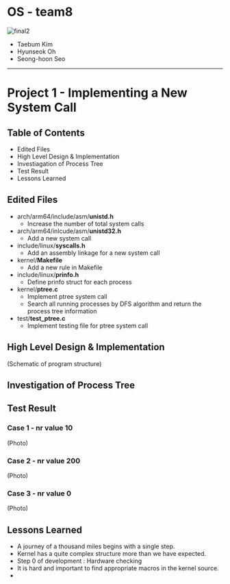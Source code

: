 # OS - team8
![final2](https://user-images.githubusercontent.com/25524539/54600895-1f6d3c80-4a81-11e9-902b-54705c5ae1b6.png)
- Taebum Kim
- Hyunseok Oh
- Seong-hoon Seo

---

# Project 1 - Implementing a New System Call
## Table of Contents
- Edited Files
- High Level Design & Implementation
- Investiagation of Process Tree
- Test Result
- Lessons Learned

## Edited Files
- arch/arm64/include/asm/**unistd.h**
  - Increase the number of total system calls
- arch/arm64/inlcude/asm/**unistd32.h**
  - Add a new system call
- include/linux/**syscalls.h**
  - Add an assembly linkage for a new system call 
- kernel/**Makefile**
  - Add a new rule in Makefile
- include/linux/**prinfo.h**
  - Define prinfo struct for each process
- kernel/**ptree.c**
  - Implement ptree system call
  - Search all running processes by DFS algorithm and return the process tree information
- test/**test_ptree.c**
  - Implement testing file for ptree system call

## High Level Design & Implementation

(Schematic of program structure)

## Investigation of Process Tree

## Test Result
### Case 1 - nr value 10
(Photo)
### Case 2 - nr value 200
(Photo)
### Case 3 - nr value 0
(Photo)

## Lessons Learned
- A journey of a thousand miles begins with a single step.
- Kernel has a quite complex structure more than we have expected.
- Step 0 of development : Hardware checking
- It is hard and important to find appropriate macros in the kernel source.
- 
